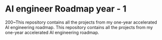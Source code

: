  # AI engineer Roadmap year - 1
200~This repository contains all the projects from my one-year accelerated AI engineering roadmap.
This repository contains all the projects from my one-year accelerated AI engineering roadmap.
